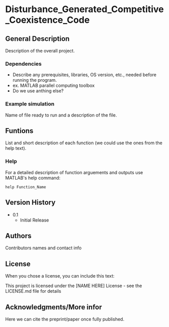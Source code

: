 # Disturbance_Generated_Competitive_Coexistence_Code

## General Description

Description of the overall project.

### Dependencies

* Describe any prerequisites, libraries, OS version, etc., needed before running the program.
* ex. MATLAB parallel computing toolbox
* Do we use anthing else?

### Example simulation

Name of file ready to run and a description of the file. 

## Funtions

List and short description of each function (we could use the ones from the help text).


### Help

For a detailed description of function arguements and outputs use MATLAB's help command:
```
help Function_Name
```

## Version History

* 0.1
    * Initial Release

## Authors

Contributors names and contact info



## License

When you chose a license, you can include this text:

This project is licensed under the [NAME HERE] License - see the LICENSE.md file for details

## Acknowledgments/More infor

Here we can cite the preprint/paper once fully published.
